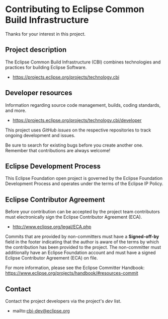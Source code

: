 # Contributing to Eclipse Common Build Infrastructure

Thanks for your interest in this project.

## Project description

The Eclipse Common Build Infrastructure (CBI) combines technologies and
practices for building Eclipse Software.

* https://projects.eclipse.org/projects/technology.cbi

## Developer resources

Information regarding source code management, builds, coding standards, and
more.

* https://projects.eclipse.org/projects/technology.cbi/developer

This project uses *GitHub issues* on the respective repositories to track ongoing development and issues.

Be sure to search for existing bugs before you create another one. Remember that
contributions are always welcome!

## Eclipse Development Process

This Eclipse Foundation open project is governed by the Eclipse Foundation
Development Process and operates under the terms of the Eclipse IP Policy.

## Eclipse Contributor Agreement

Before your contribution can be accepted by the project team contributors must
electronically sign the Eclipse Contributor Agreement (ECA).

* http://www.eclipse.org/legal/ECA.php

Commits that are provided by non-committers must have a **Signed-off-by** field in
the footer indicating that the author is aware of the terms by which the
contribution has been provided to the project. The non-committer must
additionally have an Eclipse Foundation account and must have a signed Eclipse
Contributor Agreement (ECA) on file.

For more information, please see the Eclipse Committer Handbook:
https://www.eclipse.org/projects/handbook/#resources-commit

## Contact

Contact the project developers via the project's *dev* list.

* mailto:cbi-dev@eclipse.org 
